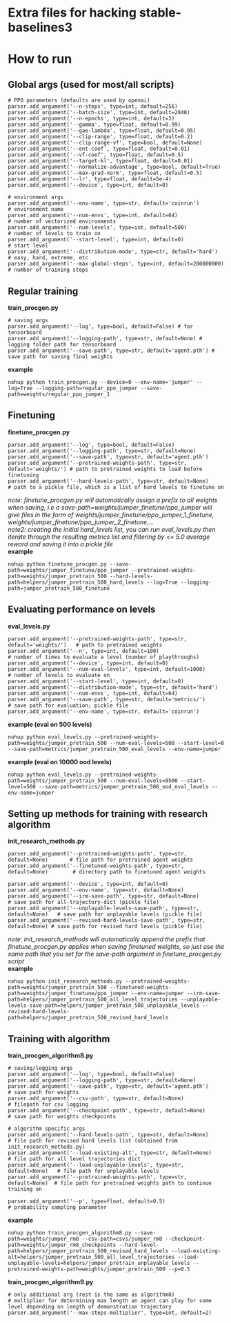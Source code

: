 # Extra files for hacking stable-baselines3

# How to run

## Global args (used for most/all scripts)
```
# PPO parameters (defaults are used by openai)
parser.add_argument('--n-steps', type=int, default=256)
parser.add_argument('--batch-size', type=int, default=2048)
parser.add_argument('--n-epochs', type=int, default=3)
parser.add_argument('--gamma', type=float, default=0.99)
parser.add_argument('--gae-lambda', type=float, default=0.95)
parser.add_argument('--clip-range', type=float, default=0.2)
parser.add_argument('--clip-range-vf', type=bool, default=None)
parser.add_argument('--ent-coef', type=float, default=0.01)
parser.add_argument('--vf-coef', type=float, default=0.5)
parser.add_argument('--target-kl', type=float, default=0.01)
parser.add_argument('--normalize-advantage', type=bool, default=True)
parser.add_argument('--max-grad-norm', type=float, default=0.5)
parser.add_argument('--lr', type=float, default=5e-4)
parser.add_argument('--device', type=int, default=0)

# environment args
parser.add_argument('--env-name', type=str, default='coinrun')         # environment name
parser.add_argument('--num-envs', type=int, default=64)                # number of vectorized environments
parser.add_argument('--num-levels', type=int, default=500)             # number of levels to train on
parser.add_argument('--start-level', type=int, default=0)              # start level
parser.add_argument('--distribution-mode', type=str, default='hard')   # easy, hard, extreme, etc
parser.add_argument('--max-global-steps', type=int, default=200000000) # number of training steps
```

## Regular training
**train_procgen.py**
```
# saving args
parser.add_argument('--log', type=bool, default=False) # for tensorboard 
parser.add_argument('--logging-path', type=str, default=None) # logging folder path for tensorboard
parser.add_argument('--save-path', type=str, default='agent.pth') # save path for saving final weights
```
**example**
```
nohup python train_procgen.py --device=0 --env-name='jumper' --log=True --logging-path=regular_ppo_jumper --save-path=weights/regular_ppo_jumper_1
```

## Finetuning 
**finetune_procgen.py**
```
parser.add_argument('--log', type=bool, default=False)
parser.add_argument('--logging-path', type=str, default=None)
parser.add_argument('--save-path', type=str, default='agent.pth')
parser.add_argument('--pretrained-weights-path', type=str, default='weights/') # path to pretrained weights to load before finetuning
parser.add_argument('--hard-levels-path', type=str, default=None)              # path to a pickle file, which is a list of hard levels to finetune on
```
*note: finetune_procgen.py will automatically assign a prefix to all weights when saving, i.e a save-path=weights/jumper_finetune/ppo_jumper will give files in the form of weights/jumper_finetune/ppo_jumper_1_finetune, weights/jumper_finetune/ppo_jumper_2_finetune,...* <br>
*note2: creating the initial hard_levels list, you can run eval_levels.py then iterate through the resulting metrics list and filtering by <= 5.0 average reward and saving it into a pickle file* <br>
**example**
```
nohup python finetune_procgen.py --save-path=weights/jumper_finetune/ppo_jumper --pretrained-weights-path=weights/jumper_pretrain_500 --hard-levels-path=helpers/jumper_pretrain_500_hard_levels --log=True --logging-path=jumper_pretrain_500_finetune
```

## Evaluating performance on levels
**eval_levels.py**
```
parser.add_argument('--pretrained-weights-path', type=str, default='weights/')   # path to pretrained weights
parser.add_argument('--n', type=int, default=100)                                # number of times to evaluate a level (number of playthroughs)
parser.add_argument('--device', type=int, default=0)                           
parser.add_argument('--num-eval-levels', type=int, default=1000)                 # number of levels to evaluate on
parser.add_argument('--start-level', type=int, default=0)                        
parser.add_argument('--distribution-mode', type=str, default='hard') 
parser.add_argument('--num-envs', type=int, default=64) 
parser.add_argument('--save-path', type=str, default='metrics/')                 # save path for evaluation; pickle file 
parser.add_argument('--env-name', type=str, default='coinrun')                  
```
**example (eval on 500 levels)**
```
nohup python eval_levels.py --pretrained-weights-path=weights/jumper_pretrain_500 --num-eval-levels=500 --start-level=0 --save-path=metrics/jumper_pretrain_500_eval_levels --env-name=jumper
```
**example (eval on 10000 ood levels)**
```
nohup python eval_levels.py --pretrained-weights-path=weights/jumper_pretrain_500 --num-eval-levels=9500 --start-level=500 --save-path=metrics/jumper_pretrain_500_ood_eval_levels --env-name=jumper
```

## Setting up methods for training with research algorithm
**init_research_methods.py**
```
parser.add_argument('--pretrained-weights-path', type=str, default=None)       # file path for pretrained agent weights
parser.add_argument('--finetuned-weights-path', type=str, default=None)        # directory path to finetuned agent weights

parser.add_argument('--device', type=int, default=0)                    
parser.add_argument('--env-name', type=str, default=None)
parser.add_argument('--irm-save-path', type=str, default=None)                 # save path for all-trajectory-dict (pickle file)
parser.add_argument('--unplayable-levels-save-path', type=str, default=None)   # save path for unplayable levels (pickle file)
parser.add_argument('--revised-hard-levels-save-path', type=str, default=None) # save path for revised hard levels (pickle file)
```
*note: init_research_methods will automatically append the prefix that finetune_procgen.py applies when saving finetuned weights, so just use the same path that you set for the save-path argument in finetune_procgen.py script* <br>
**example**
```
nohup python init_research_methods.py --pretrained-weights-path=weights/jumper_pretrain_500 --finetuned-weights-path=weights/jumper_finetune/ppo_jumper --env-name=jumper --irm-save-path=helpers/jumper_pretrain_500_all_level_trajectories --unplayable-levels-save-path=helpers/jumper_pretrain_500_unplayable_levels --revised-hard-levels-path=helpers/jumper_pretrain_500_revised_hard_levels
```
## Training with algorithm
**train_procgen_algorithm8.py**
```
# saving/logging args
parser.add_argument('--log', type=bool, default=False) 
parser.add_argument('--logging-path', type=str, default=None)
parser.add_argument('--save-path', type=str, default='agent.pth')         # save path for weights
parser.add_argument('--csv-path', type=str, default=None)                 # filepath for csv logging 
parser.add_argument('--checkpoint-path', type=str, default=None)          # save path for weights checkpoints

# algorithm specific args 
parser.add_argument('--hard-levels-path', type=str, default=None)         # file path for revised hard levels list (obtained from init_research_methods.py)
parser.add_argument('--load-existing-alt', type=str, default=None)        # file path for all level trajectories dict  
parser.add_argument('--load-unplayable-levels', type=str, default=None)   # file path for unplayable levels
parser.add_argument('--pretrained-weights-path', type=str, default=None)  # file path for pretrained weights path to continue training on

parser.add_argument('--p', type=float, default=0.5)                       # probability sampling parameter
```
**example**
```
nohup python train_procgen_algorithm8.py --save-path=weights/jumper_rm8 --csv-path=csvs/jumper_rm8 --checkpoint-path=weights/jumper_rm8_checkpoints --hard-level-path=helpers/jumper_pretrain_500_revised_hard_levels --load-existing-alt=helpers/jumper_pretrain_500_all_level_trajectories --load-unplayable-levels=helpers/jumper_pretrain_unplayable_levels --pretrained-weights-path=weights/jumper_pretrain_500 --p=0.5 
```
**train_procgen_algorithm9.py**
```
# only additional arg (rest is the same as algorithm8)
# multiplier for determining max length an agent can play for some level depending on length of demonstration trajectory
parser.add_argument('--max-steps-multiplier', type=int, default=2) 
```



